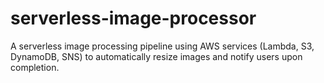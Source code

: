 # serverless-image-processor
A serverless image processing pipeline using AWS services (Lambda, S3, DynamoDB, SNS) to automatically resize images and notify users upon completion.
